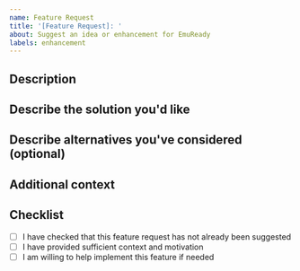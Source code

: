 ```yaml
---
name: Feature Request
title: '[Feature Request]: '
about: Suggest an idea or enhancement for EmuReady
labels: enhancement
---
```


## Description

<!-- A clear and concise description of what the problem is. Ex: I'm always frustrated when [...] -->

## Describe the solution you'd like

<!-- A clear and concise description of what you want to happen. -->

## Describe alternatives you've considered (optional)

<!-- A clear and concise description of any alternative solutions or features you've considered. -->

## Additional context

<!-- Add any other context, screenshots, or examples about the feature request here. -->

## Checklist

- [ ] I have checked that this feature request has not already been suggested
- [ ] I have provided sufficient context and motivation
- [ ] I am willing to help implement this feature if needed
